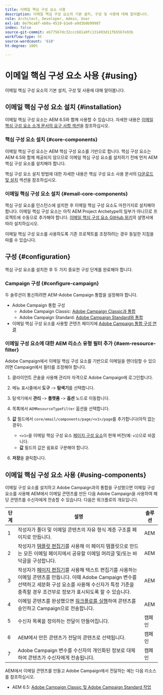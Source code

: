 ```yaml
---
title: 이메일 핵심 구성 요소 사용
description: 이메일 핵심 구성 요소의 기본 설치, 구성 및 사용에 대해 알아봅니다.
role: Architect, Developer, Admin, User
exl-id: 0e79ca8f-eb0a-4519-b1e8-a9d3b0b99987
index: false
source-git-commit: eb77567dc32cccb81a9fc131493d11fb55b7e93b
workflow-type: ht
source-wordcount: '610'
ht-degree: 100%

---
```



# 이메일 핵심 구성 요소 사용 {#using}

이메일 핵심 구성 요소의 기본 설치, 구성 및 사용에 대해 알아봅니다.

## 이메일 핵심 구성 요소 설치 {#installation}

이메일 핵심 구성 요소는 AEM 6.5와 함께 사용할 수 있습니다. 자세한 내용은 [이메일 핵심 구성 요소 소개 문서의 요구 사항 섹션](introduction.md#requirements)을 참조하십시오.

### 핵심 구성 요소 설치 {#core-components}

이메일 핵심 구성 요소는 AEM 핵심 구성 요소를 기반으로 합니다. 핵심 구성 요소는 AEM 6.5와 함께 제공되지 않으므로 이메일 핵심 구성 요소를 설치하기 전에 먼저 AEM 핵심 구성 요소를 설치해야 합니다.

핵심 구성 요소 설치 방법에 대한 자세한 내용은 핵심 구성 요소 사용 문서의 [다운로드 및 설치](/help/get-started/using.md#download-and-install) 섹션을 참조하십시오.

### 이메일 핵심 구성 요소 설치 {#email-core-components}

핵심 구성 요소를 인스턴스에 설치한 후 이메일 핵심 구성 요소도 마찬가지로 설치해야 합니다. 이메일 핵심 구성 요소는 아직 AEM Project Archetype의 일부가 아니므로 프로젝트에 수동으로 추가해야 합니다. [이메일 핵심 구성 요소 GitHub 위키](https://github.com/adobe/aem-core-email-components/wiki/Adding-to-Existing-Project)의 설명서에 따라 설치하십시오.

이메일 핵심 구성 요소를 사용하도록 기존 프로젝트를 조정하려는 경우 동일한 지침을 따를 수 있습니다.

## 구성 {#configuration}

핵심 구성 요소를 설치한 후 두 가지 중요한 구성 단계를 완료해야 합니다.

### Campaign 구성 {#configure-campaign}

두 솔루션이 통신하려면 AEM-Adobe Campaign 통합을 설정해야 합니다.

* Adobe Campaign 통합 구성
   * Adobe Campaign Classic: [Adobe Campaign Classic과 통합](https://experienceleague.adobe.com/docs/experience-manager-65/administering/integration/campaignonpremise.html)
   * Adobe Campaign Standard: [Adobe Campaign Standard와 통합](https://experienceleague.adobe.com/docs/experience-manager-65/administering/integration/campaignstandard.html)
* 이메일 핵심 구성 요소를 사용할 콘텐츠 페이지에 [Adobe Campaign 통합 구성 연결](/help/email/components/page.md#cloud-services-tab)

### 이메일 구성 요소에 대한 AEM 리소스 유형 필터 추가 {#aem-resource-filter}

Adobe Campaign에서 이메일 핵심 구성 요소를 기반으로 이메일을 렌더링할 수 있으려면 Campaign에서 필터를 조정해야 합니다.

1. 클라이언트 콘솔을 사용해 관리자 자격으로 Adobe Campaign에 로그인합니다.

1. 메뉴 표시줄에서 **도구** -> **탐색기**&#x200B;를 선택합니다.

1. 탐색기에서 **관리** -> **플랫폼** -> **옵션** 노드로 이동합니다.

1. 목록에서 `AEMResourceTypeFilter` 옵션을 선택합니다.

1. **값** 필드에서 `core/email/components/page/<v1>/page`를 추가합니다(아직 없는 경우).

   * `<v1>`을 이메일 핵심 구성 요소 [페이지 구성 요소](/help/email/components/page.md)의 현재 버전(예: `v1`)으로 바꿉니다.
   * **값** 필드의 값은 쉼표로 구분해야 합니다.

1. **저장**&#x200B;을 클릭합니다.

## 이메일 핵심 구성 요소 사용 {#using-components}

이메일 구성 요소를 설치하고 Adobe Campaign과의 통합을 구성했으면 이메일 구성 요소를 사용해 AEM에서 이메일 콘텐츠를 만든 다음 Adobe Campaign을 사용하여 해당 콘텐츠를 수신자에게 전송할 수 있습니다. 다음은 워크플로의 개요입니다.

| 단계 | 설명 | 솔루션 |
|---|---|---|
| 1 | 작성자가 폴더 및 이메일 콘텐츠의 자유 형식 계층 구조를 페이지로 만듭니다. | AEM |
| 2 | 작성자가 [템플릿 편집기](https://experienceleague.adobe.com/docs/experience-manager-cloud-service/sites/authoring/features/templates.html?lang=ko-KR)를 사용해 이 페이지 템플릿으로 만드는 모든 이메일 페이지에서 공유할 이메일 머리글 및/또는 바닥글을 구성합니다. | AEM |
| 3 | 작성자가 [페이지 편집기](https://experienceleague.adobe.com/docs/experience-manager-cloud-service/content/sites/authoring/fundamentals/editing-content.html)를 사용해 텍스트 편집기를 사용하는 이메일 콘텐츠를 만듭니다. 이때 Adobe Campaign 변수를 선택하고 세분화 구성 요소를 사용해 수신자가 특정 기준을 충족할 경우 조건부로 정보가 표시되도록 할 수 있습니다. | AEM |
| 4 | 이메일 콘텐츠를 완성했으면 [워크플로를 실행](https://experienceleague.adobe.com/docs/experience-manager-cloud-service/content/sites/authoring/workflows/overview.html)하여 콘텐츠를 승인하고 Campaign으로 전송합니다. | AEM |
| 5 | 수신자 목록을 정의하는 전달이 만들어집니다. | 캠페인 |
| 6 | AEM에서 만든 콘텐츠가 전달의 콘텐츠로 선택됩니다. | 캠페인 |
| 7 | Adobe Campaign 변수를 수신자의 개인화된 정보로 대체하여 콘텐츠가 수신자에게 전송됩니다. | 캠페인 |

AEM에서 이메일 콘텐츠를 만들고 Adobe Campaign에서 전달하는 예는 다음 리소스를 참조하십시오.

* AEM 6.5: [Adobe Campaign Classic 및 Adobe Campaign Standard 작업](https://experienceleague.adobe.com/docs/experience-manager-65/authoring/aem-adobe-campaign/campaign.html)
